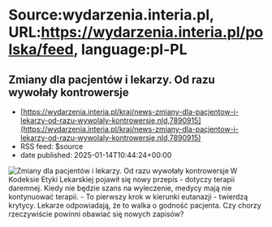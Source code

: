 # Source:wydarzenia.interia.pl, URL:https://wydarzenia.interia.pl/polska/feed, language:pl-PL

## Zmiany dla pacjentów i lekarzy. Od razu wywołały kontrowersje
 - [https://wydarzenia.interia.pl/kraj/news-zmiany-dla-pacjentow-i-lekarzy-od-razu-wywolaly-kontrowersje,nId,7890915](https://wydarzenia.interia.pl/kraj/news-zmiany-dla-pacjentow-i-lekarzy-od-razu-wywolaly-kontrowersje,nId,7890915)
 - RSS feed: $source
 - date published: 2025-01-14T10:44:24+00:00

<p><a href="https://wydarzenia.interia.pl/kraj/news-zmiany-dla-pacjentow-i-lekarzy-od-razu-wywolaly-kontrowersje,nId,7890915"><img src="https://i.iplsc.com/zmiany-dla-pacjentow-i-lekarzy-od-razu-wywolaly-kontrowersje/000KFS5HFRJGLPRR-C321.jpg" alt="Zmiany dla pacjentów i lekarzy. Od razu wywołały kontrowersje" align="left" /></a>W Kodeksie Etyki Lekarskiej pojawił się nowy przepis - dotyczy terapii daremnej. Kiedy nie będzie szans na wyleczenie, medycy mają nie kontynuować terapii. - To pierwszy krok w kierunki eutanazji - twierdzą krytycy. Lekarze odpowiadają, że to walka o godność pacjenta. Czy chorzy rzeczywiście powinni obawiać się nowych zapisów?</p><br clear="all" />

